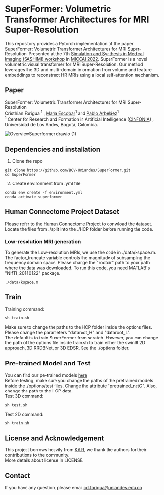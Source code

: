 # SuperFormer: Volumetric Transformer Architectures for MRI Super-Resolution
This repository provides a Pytorch implementation of the paper SuperFormer: Volumetric Transformer Architectures for MRI Super-Resolution. Presented at the 7th [Simulation and Synthesis in Medical Imaging (SASHIMI) workshop](https://2022.sashimi-workshop.org/) in [MICCAI 2022](https://conferences.miccai.org/2022/en/). SuperFormer is a novel volumetric visual transformer for MRI Super-Resolution. Our method leverages the 3D and multi-domain information from volume and feature embeddings to reconstruct HR MRIs using a local self-attention mechanism. 
## Paper
SuperFormer: Volumetric Transformer Architectures for MRI Super-Resolution <br>
Cristhian Forigua $^1$ , [María Escobar](https://mc-escobar11.github.io/)$^1$ and [Pablo Arbeláez](https://scholar.google.com.co/citations?user=k0nZO90AAAAJ&hl=en)$^1$ <br>
$^1$ Center for Research and Formation in Artificial Intelligence ([CINFONIA](https://cinfonia.uniandes.edu.co/)) , Universidad de Los Andes, Bogotá, Colombia.
 
![OverviewSuperformer drawio (1)](https://user-images.githubusercontent.com/66923636/181068906-77dfbcb3-a373-4af0-9ea8-4af73a531961.png)

## Dependencies and installation 
1. Clone the repo
```
git clone https://github.com/BCV-Uniandes/SuperFormer.git
cd SuperFormer
```
2. Create environment from .yml file
```
conda env create -f environment.yml
conda activate superformer
```

## Human Connectome Project Dataset
Please refer to the [Human Connectome Project](https://www.humanconnectome.org/study/hcp-young-adult/document/1200-subjects-data-release) to donwload the dataset.
Locate the files from ./split into the ./HCP folder before running the code.
### Low-resolution MRI generation
To generate the Low-resolution MRIs, we use the code in ./data/kspace.m. The factor_truncate variable controls the magnitude of subsampling the frequency domain space. Please change the "rootdir" path to your path where the data was downloaded. To run this code, you need MATLAB's "NIfTI_20140122" package.
```
./data/kspace.m
```
## Train
Training command:
```
sh train.sh
```
Make sure to change the paths to the HCP folder inside the options files. Please change the parameters "dataroot_H" and "dataroot_L". <br>
The default is to train SuperFormer from scratch. However, you can change the path of the options file inside train.sh to train either the swinIR 2D approach, 3D RRDBNet, or 3D EDSR. See the ./options folder.
## Pre-trained Model and Test
You can find our pe-trained models [here](https://drive.google.com/drive/folders/1o4p5JHO5hwfrS2G7HREKhdOZI0T7ZgWM) <br>
Before testing, make sure you change the paths of the pretrained models inside the ./options/test files. Change the attribute "pretrained_netG". Also, change the path to the HCP data. <br>
Test 3D command:
```
sh test.sh
```
Test 2D command:
```
sh train.sh
```
## License and Acknowledgement
This project borrows heavily from [KAIR](https://github.com/cszn/KAIR), we thank the authors for their contributions to the community. <br>
More details about license in LICENSE.
## Contact
If you have any question, please email cd.forigua@uniandes.edu.co 
